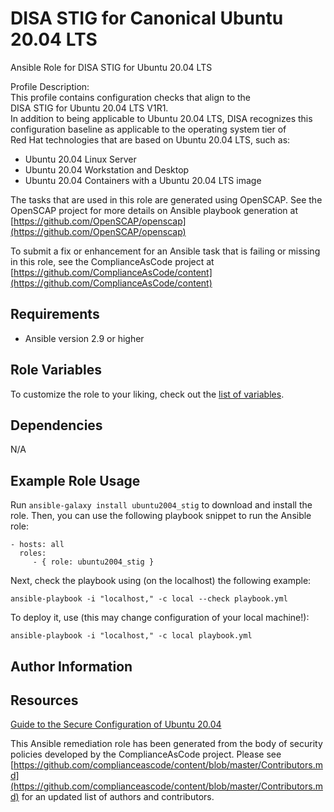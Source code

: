 # DISA STIG for Canonical Ubuntu 20.04 LTS

Ansible Role for DISA STIG for Ubuntu 20.04 LTS
  
Profile Description:  
This profile contains configuration checks that align to the  
DISA STIG for Ubuntu 20.04 LTS V1R1.  
In addition to being applicable to Ubuntu 20.04 LTS, DISA recognizes this  
configuration baseline as applicable to the operating system tier of  
Red Hat technologies that are based on Ubuntu 20.04 LTS, such as:  

- Ubuntu 20.04 Linux Server  
- Ubuntu 20.04 Workstation and Desktop
- Ubuntu 20.04 Containers with a Ubuntu 20.04 LTS image

The tasks that are used in this role are generated using OpenSCAP.
See the OpenSCAP project for more details on Ansible playbook generation at [https://github.com/OpenSCAP/openscap](https://github.com/OpenSCAP/openscap)

To submit a fix or enhancement for an Ansible task that is failing or missing in this role,
see the ComplianceAsCode project at [https://github.com/ComplianceAsCode/content](https://github.com/ComplianceAsCode/content)

## Requirements

- Ansible version 2.9 or higher

## Role Variables

To customize the role to your liking, check out the [list of variables](defaults/main.yml).

## Dependencies

N/A

## Example Role Usage

Run `ansible-galaxy install ubuntu2004_stig` to
download and install the role. Then, you can use the following playbook snippet to run the Ansible role:

    - hosts: all
      roles:
         - { role: ubuntu2004_stig }

Next, check the playbook using (on the localhost) the following example:

    ansible-playbook -i "localhost," -c local --check playbook.yml

To deploy it, use (this may change configuration of your local machine!):

    ansible-playbook -i "localhost," -c local playbook.yml

## Author Information

## Resources

[Guide to the Secure Configuration of Ubuntu 20.04](https://static.open-scap.org/ssg-guides/ssg-ubuntu2004-guide-index.html)

This Ansible remediation role has been generated from the body of security
policies developed by the ComplianceAsCode project. Please see
[https://github.com/complianceascode/content/blob/master/Contributors.md](https://github.com/complianceascode/content/blob/master/Contributors.md)
for an updated list of authors and contributors.
